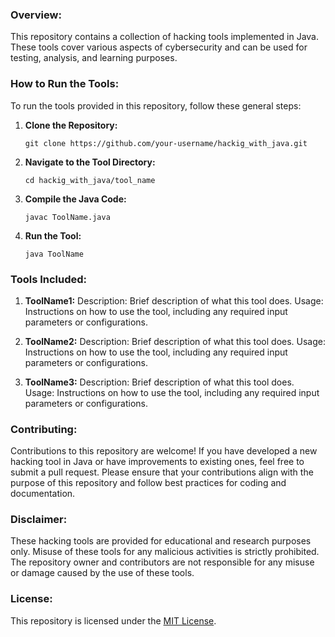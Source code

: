### Overview:
This repository contains a collection of hacking tools implemented in Java. These tools cover various aspects of cybersecurity and can be used for testing, analysis, and learning purposes.

### How to Run the Tools:
To run the tools provided in this repository, follow these general steps:

1. **Clone the Repository:**
   ```
   git clone https://github.com/your-username/hackig_with_java.git
   ```

2. **Navigate to the Tool Directory:**
   ```
   cd hackig_with_java/tool_name
   ```

3. **Compile the Java Code:**
   ```
   javac ToolName.java
   ```

4. **Run the Tool:**
   ```
   java ToolName
   ```

### Tools Included:

1. **ToolName1:**
   Description: Brief description of what this tool does.
   Usage: Instructions on how to use the tool, including any required input parameters or configurations.

2. **ToolName2:**
   Description: Brief description of what this tool does.
   Usage: Instructions on how to use the tool, including any required input parameters or configurations.

3. **ToolName3:**
   Description: Brief description of what this tool does.
   Usage: Instructions on how to use the tool, including any required input parameters or configurations.

### Contributing:
Contributions to this repository are welcome! If you have developed a new hacking tool in Java or have improvements to existing ones, feel free to submit a pull request. Please ensure that your contributions align with the purpose of this repository and follow best practices for coding and documentation.

### Disclaimer:
These hacking tools are provided for educational and research purposes only. Misuse of these tools for any malicious activities is strictly prohibited. The repository owner and contributors are not responsible for any misuse or damage caused by the use of these tools.

### License:
This repository is licensed under the [MIT License](LICENSE).
